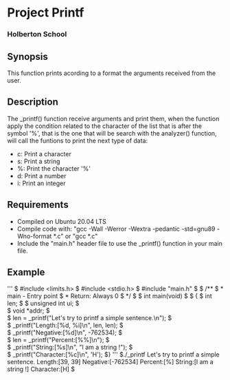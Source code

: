 # Project Printf

### Holberton School 

## Synopsis

This function prints acording to a format the arguments received from the user.

## Description

The _printf() function receive arguments and print them, when the function apply the condition related to the character of the list that is after the symbol '%', that is the one that will be search with the analyzer() function, will call the funtions to print the next type of data:

* c: Print a character
* s: Print a string
* %: Print the character '%'
* d: Print a number
* i: Print an integer

## Requirements

* Compiled on Ubuntu 20.04 LTS
* Compile code with: "gcc -Wall -Werror -Wextra -pedantic -std=gnu89 -Wno-format *.c" or "gcc *.c"
* Include the "main.h" header file to use the _printf() function in your main file.

## Example

'''
$ #include <limits.h>
$ #include <stdio.h>
$ #include "main.h"
$
$ /**
$ * main - Entry point
$ * Return: Always 0
$ */
$
$ int main(void)
$
$ {
$     int len;
$
$     unsigned int ui;
$     
$     void *addr;
$     
$     len = _printf("Let's try to printf a simple sentence.\n");
$     
$     _printf("Length:[%d, %i]\n", len, len);
$     
$     _printf("Negative:[%d]\n", -762534);
$     
$     len = _printf("Percent:[%%]\n");
$     
$     _printf("String:[%s]\n", "I am a string !");
$     
$     _printf("Character:[%c]\n", 'H');
$}
'''
$./_printf
Let's try to printf a simple sentence.
Length:[39, 39]
Negative:[-762534]
Percent:[%]
String:[I am a string !]
Character:[H]
$